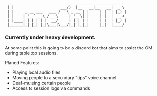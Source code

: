 ```
  _                              _______ _______ ____  
 | |                     ___/)  |__   __|__   __|  _ \ 
 | |     _ __ ___   ___ /   \ _ __ | |     | |  | |_) |
 | |    | '_ ` _ \ / _ \     | '_ \| |     | |  |  _ < 
 | |____| | | | | |  __/     | | | | |     | |  | |_) |
 |______|_| |_| |_|\___|\___/|_| |_|_|     |_|  |____/ 
 ```
### Currently under heavy development.

At some point this is going to be a discord bot that aims to assist the GM during table top sessions.

Planed Features:
- Playing local audio files
- Moving people to a secondary "tips" voice channel
- Deaf-muteing certain people
- Access to session logs via commands

